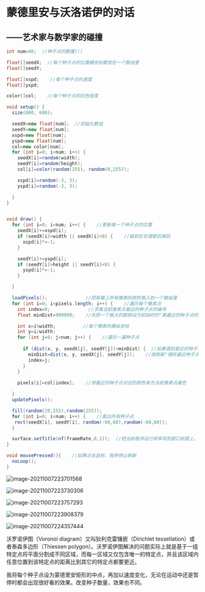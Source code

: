 # 蒙德里安与沃洛诺伊的对话

## ——艺术家与数学家的碰撞

```java
int num=40;  //种子点的数量]()

float[]seedX;  //每个种子点的位置横坐标都放在一个数组里
float[]seedY;

float[]xspd;    //每个种子点的速度
float[]yspd;

color[]col;    //每个种子点的灰色程度

void setup() {
  size(800, 600);

  seedX=new float[num];  //初始化数组
  seedY=new float[num];
  xspd=new float[num];
  yspd=new float[num];
  col=new color[num];
  for (int i=0; i<num; i++) {  
    seedX[i]=random(width);
    seedY[i]=random(height);
    col[i]=color(random(255), random(0,255));

    xspd[i]=random(-3, 3);
    yspd[i]=random(-3, 3);

  }
}


void draw() {
  for (int i=0; i<num; i++) {    //更新每一个种子点的位置
    seedX[i]+=xspd[i];
    if (seedX[i]>width || seedX[i]<0) {    //碰到左右墙壁后弹回
      xspd[i]*=-1;
    }

    seedY[i]+=yspd[i];
    if (seedY[i]>height || seedY[i]<0) {
      yspd[i]*=-1;
    }

  }

  loadPixels();              //把屏幕上所有像素的颜色载入到一个数组里
  for (int i=0; i<pixels.length; i++) {    //遍历每个像素点
    int index=0;              //求离当前像素点最近的种子点的编号
    float minDist=999999;    //先把一个极大的数假设为初始时的"离最近的种子点的距离"

    int x=i%width;          //每个像素的横纵坐标
    int y=i/width;
    for (int j=0; j<num; j++) {    //遍历一遍种子点
    
      if (dist(x, y, seedX[j], seedY[j])<minDist) {  //如果遇到更近的种子点
        minDist=dist(x, y, seedX[j], seedY[j]);    //就刷新"储存最近种子点"信息的变量
        index=j;
      }
    }
    
    pixels[i]=col[index];    //用最近的种子点对应的颜色来为当前像素点着色

  }
  updatePixels();    

  fill(random(20,155),random(255));
  for (int i=0; i<num; i++) {    //画出所有种子点
   rect(seedX[i], seedY[i], random(-60,60),random(-60,60));
  }

  surface.setTitle(nf(frameRate,0,2));  //把当前程序运行帧率写到窗口标题上，小数点后面保留两位数字
}

void mousePressed(){    //如果点击鼠标，程序停止刷新
  noLoop();
}
```

![image-20211007223701568](https://i.loli.net/2021/10/07/4TxAtKy9n8mcZd6.png)

![image-20211007223730306](https://i.loli.net/2021/10/07/lMxGu6Ugm4DhP1Q.png)

![image-20211007223757293](https://i.loli.net/2021/10/07/JQTSziwyRsM8eLf.png)

![image-20211007223908379](https://i.loli.net/2021/10/07/4VFPXZ3CUo5sumO.png)

![image-20211007224357444](https://i.loli.net/2021/10/07/u2pkI6SENZnoxW1.png)

沃罗诺伊图（Voronoi diagram）又叫狄利克雷镶嵌（Dirichlet tessellation）或者泰森多边形（Thiessen polygon）。沃罗诺伊图解决的问题实际上就是基于一组特定点将平面分割成不同区域，而每一区域又仅包含唯一的特定点，并且该区域内任意位置到该特定点的距离比到其它的特定点都要更近。

我将每个种子点设为蒙德里安矩形的中点，再加以速度变化，无论在运动中还是暂停时都会出现很好看的效果。改变种子数量，效果也不同。

